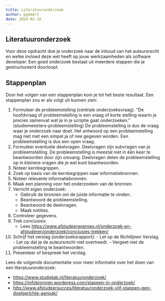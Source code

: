 ```yaml
---
title: Literatuuronderzoek
author: pgemert
date: 2024-02-16
---
```


## Literatuuronderzoek

Voor deze opdracht doe je onderzoek naar de inhoud van het auteursrecht en welke invloed deze wet heeft op jouw werkzaamheden als software developer.
Een goed onderzoek bestaat uit meerdere stappen die je gestructureerd doorloopt.

## Stappenplan

Door het volgen van een stappenplan kom je tot het beste resultaat. Een stappenplan zou er als volgt uit kunnen zien:

1. Formuleer de probleemstelling (centrale onderzoeksvraag).
”De hoofdvraag of probleemstelling is een vraag of korte stelling waarin je
precies samenvat wat je in je scriptie gaat onderzoeken.” (studiemeesters-probleemstelling) De probleemstelling is dus de vraag waar je onderzoek naar doet. Het antwoord op een probleemstelling mag niet met een simpel ja of nee gegeven
worden. Een probleemstelling is dus een open vraag.
2. Formuleer eventuele deelvragen. Deelvragen zijn subvragen van je probleemstelling. De probleemstelling is meestal niet in één keer te beantwoorden door zijn omvang. Deelvragen delen de probleemstelling op in kleinere vragen die je wel kunt beantwoorden.
3. Noteer kernbegrippen.
4. Zoek op basis van de kernbegrippen naar informatiebronnen. 
5. Noteer relevante informatiebronnen.
6. Maak een planning voor het onderzoeken van de bronnen.
7. Verricht eigen onderzoek:
    - Gebruik de bronnen om de juiste informatie te vinden. 
    - Beantwoord de probleemstelling.
    - Beantwoord de deelvragen.
    - Maak notities.
8. Controleer gegevens. 
9.  Trek conclusies:
    - Lees <https://www.afstudeergoeroes.nl/onderzoek-en-afstuderen/onderzoek/conclusies-trekken/>
10.  Schrijf het verslag (onderzoeksrapport):
    - Let op de Richtlijnen Verslag.
    - Let op dat je de auteursrecht niet overtreedt.
    - Vergeet niet de probleemstelling te beantwoorden.
11.  Presenteer of bespreek het verslag.

Lees de volgende documentatie voor meer informatie over het doen van een literatuuronderzoek:
- <https://www.studielab.nl/literatuuronderzoek/>
- <https://infobronnen.wordpress.com/stappen-in-onderzoek/>
- <http://www.afstudeersucces/literatuuronderzoek-vijf-stappen-een-doelgerichte-aanpak/>
